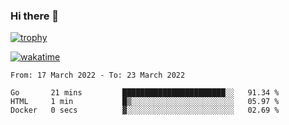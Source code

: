 ### Hi there 👋

[![trophy](https://github-profile-trophy.vercel.app/?username=cxnky&theme=dracula)](https://github.com/ryo-ma/github-profile-trophy)

[![wakatime](https://wakatime.com/badge/user/1c39c599-5497-41b9-a5be-2c4676e7fd23.svg)](https://wakatime.com/@1c39c599-5497-41b9-a5be-2c4676e7fd23)
<!--START_SECTION:waka-->

```text
From: 17 March 2022 - To: 23 March 2022

Go       21 mins         ███████████████████████░░   91.34 %
HTML     1 min           █▒░░░░░░░░░░░░░░░░░░░░░░░   05.97 %
Docker   0 secs          ▓░░░░░░░░░░░░░░░░░░░░░░░░   02.69 %
```

<!--END_SECTION:waka-->
